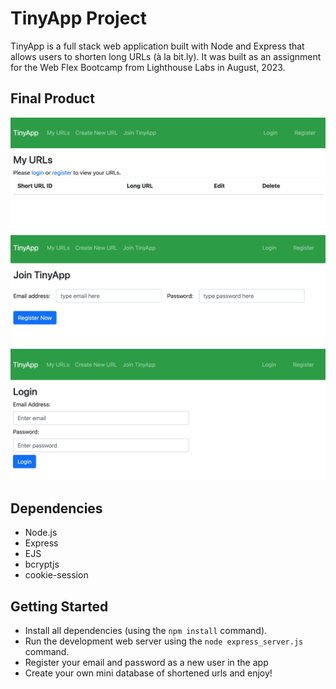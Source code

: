 # TinyApp Project

TinyApp is a full stack web application built with Node and Express that allows users to shorten long URLs (à la bit.ly).
It was built as an assignment for the Web Flex Bootcamp from Lighthouse Labs in August, 2023. 

## Final Product

!["Main Page before login"](https://github.com/icornell/tinyapp/blob/main/docs/tinyApp_urls.png)
!["Registration Page"](https://github.com/icornell/tinyapp/blob/main/docs/tinyApp_register.png)
!["Login Page"](https://github.com/icornell/tinyapp/blob/main/docs/tinyApp_login.png)

## Dependencies

- Node.js
- Express
- EJS
- bcryptjs
- cookie-session

## Getting Started

- Install all dependencies (using the `npm install` command).
- Run the development web server using the `node express_server.js` command.
- Register your email and password as a new user in the app
- Create your own mini database of shortened urls and enjoy! 